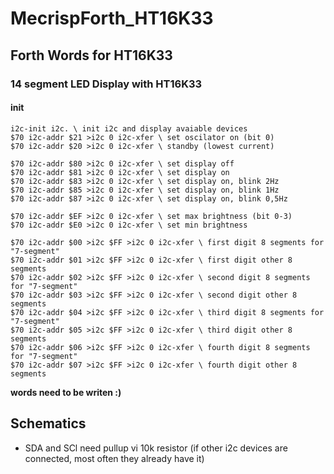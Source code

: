 # MecrispForth_HT16K33

## Forth Words for HT16K33

### 14 segment LED Display with HT16K33

#### init

    i2c-init i2c. \ init i2c and display avaiable devices
    $70 i2c-addr $21 >i2c 0 i2c-xfer \ set oscilator on (bit 0)
    $70 i2c-addr $20 >i2c 0 i2c-xfer \ standby (lowest current)
    
    $70 i2c-addr $80 >i2c 0 i2c-xfer \ set display off
    $70 i2c-addr $81 >i2c 0 i2c-xfer \ set display on
    $70 i2c-addr $83 >i2c 0 i2c-xfer \ set display on, blink 2Hz
    $70 i2c-addr $85 >i2c 0 i2c-xfer \ set display on, blink 1Hz
    $70 i2c-addr $87 >i2c 0 i2c-xfer \ set display on, blink 0,5Hz
    
    $70 i2c-addr $EF >i2c 0 i2c-xfer \ set max brightness (bit 0-3)
    $70 i2c-addr $E0 >i2c 0 i2c-xfer \ set min brightness

    $70 i2c-addr $00 >i2c $FF >i2c 0 i2c-xfer \ first digit 8 segments for "7-segment"
    $70 i2c-addr $01 >i2c $FF >i2c 0 i2c-xfer \ first digit other 8 segments
    $70 i2c-addr $02 >i2c $FF >i2c 0 i2c-xfer \ second digit 8 segments for "7-segment"
    $70 i2c-addr $03 >i2c $FF >i2c 0 i2c-xfer \ second digit other 8 segments
    $70 i2c-addr $04 >i2c $FF >i2c 0 i2c-xfer \ third digit 8 segments for "7-segment"
    $70 i2c-addr $05 >i2c $FF >i2c 0 i2c-xfer \ third digit other 8 segments
    $70 i2c-addr $06 >i2c $FF >i2c 0 i2c-xfer \ fourth digit 8 segments for "7-segment"
    $70 i2c-addr $07 >i2c $FF >i2c 0 i2c-xfer \ fourth digit other 8 segments
    
**words need to be writen :)**

## Schematics

* SDA and SCl need pullup vi 10k resistor (if other i2c devices are connected, most often they already have it)


